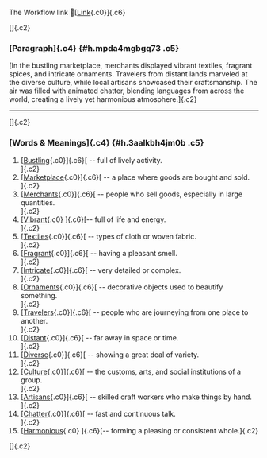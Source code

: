 The Workflow link
👏[[Link](https://www.google.com/url?q=http://www.google.com&sa=D&source=editors&ust=1758706094843384&usg=AOvVaw0sMuuQcAxF15dCurmynt6a){.c0}]{.c6}

[]{.c2}

### [Paragraph]{.c4} {#h.mpda4mgbgq73 .c5}

[In the bustling marketplace, merchants displayed vibrant textiles,
fragrant spices, and intricate ornaments. Travelers from distant lands
marveled at the diverse culture, while local artisans showcased their
craftsmanship. The air was filled with animated chatter, blending
languages from across the world, creating a lively yet harmonious
atmosphere.]{.c2}

------------------------------------------------------------------------

[]{.c2}

### [Words & Meanings]{.c4} {#h.3aalkbh4jm0b .c5}

1.  [[Bustling](https://www.google.com/url?q=http://www.google.com&sa=D&source=editors&ust=1758706094844409&usg=AOvVaw28IoillZ-9jVdymNexP-hs){.c0}]{.c6}[ --
    full of lively activity.\
    ]{.c2}
2.  [[Marketplace](https://www.google.com/url?q=http://www.google.com&sa=D&source=editors&ust=1758706094844725&usg=AOvVaw10gbIqw_B-GKKjpkuLOfM3){.c0}]{.c6}[ --
    a place where goods are bought and sold.\
    ]{.c2}
3.  [[Merchants](https://www.google.com/url?q=http://www.google.com&sa=D&source=editors&ust=1758706094845015&usg=AOvVaw0sOeCpmtDSD0JzK8GTw-FQ){.c0}]{.c6}[ --
    people who sell goods, especially in large quantities.\
    ]{.c2}
4.  [[Vibrant](https://www.google.com/url?q=http://www.google.com&sa=D&source=editors&ust=1758706094845291&usg=AOvVaw3BgxXZ173i5R_CmLqb5L-T){.c0}
    ]{.c6}[-- full of life and energy.\
    ]{.c2}
5.  [[Textiles](https://www.google.com/url?q=http://www.google.com&sa=D&source=editors&ust=1758706094845506&usg=AOvVaw05ZAFFcZpuuKA9NEUURwTB){.c0}]{.c6}[ --
    types of cloth or woven fabric.\
    ]{.c2}
6.  [[Fragrant](https://www.google.com/url?q=http://www.google.com&sa=D&source=editors&ust=1758706094845716&usg=AOvVaw3GMpRsPRghlgHUiVA0ajAn){.c0}]{.c6}[ --
    having a pleasant smell.\
    ]{.c2}
7.  [[Intricate](https://www.google.com/url?q=http://www.google.com&sa=D&source=editors&ust=1758706094845917&usg=AOvVaw03pi97vxUMsG3646Fo8hve){.c0}]{.c6}[ --
    very detailed or complex.\
    ]{.c2}
8.  [[Ornaments](https://www.google.com/url?q=http://www.google.com&sa=D&source=editors&ust=1758706094846059&usg=AOvVaw0YatxNxjXGvXmaphmP9vAZ){.c0}]{.c6}[ --
    decorative objects used to beautify something.\
    ]{.c2}
9.  [[Travelers](https://www.google.com/url?q=http://www.google.com&sa=D&source=editors&ust=1758706094846234&usg=AOvVaw1uELbgI7T4ySZaeFC8Gqmk){.c0}]{.c6}[ --
    people who are journeying from one place to another.\
    ]{.c2}
10. [[Distant](https://www.google.com/url?q=http://www.google.com&sa=D&source=editors&ust=1758706094846467&usg=AOvVaw3W7H_fj_lCxeqLekcByYos){.c0}]{.c6}[ --
    far away in space or time.\
    ]{.c2}
11. [[Diverse](https://www.google.com/url?q=http://www.google.com&sa=D&source=editors&ust=1758706094846633&usg=AOvVaw3l5c7rXeJU7AW23KyUwYVy){.c0}]{.c6}[ --
    showing a great deal of variety.\
    ]{.c2}
12. [[Culture](https://www.google.com/url?q=http://www.google.com&sa=D&source=editors&ust=1758706094846841&usg=AOvVaw2jdDcZTkghu9_xbQwUdSo-){.c0}]{.c6}[ --
    the customs, arts, and social institutions of a group.\
    ]{.c2}
13. [[Artisans](https://www.google.com/url?q=http://www.google.com&sa=D&source=editors&ust=1758706094847079&usg=AOvVaw3Qw7rMS64shi9dfNllUVTG){.c0}]{.c6}[ --
    skilled craft workers who make things by hand.\
    ]{.c2}
14. [[Chatter](https://www.google.com/url?q=http://www.google.com&sa=D&source=editors&ust=1758706094847312&usg=AOvVaw26L_7QUfANPpM4aYzFBlWx){.c0}]{.c6}[ --
    fast and continuous talk.\
    ]{.c2}
15. [[Harmonious](https://www.google.com/url?q=http://www.google.com&sa=D&source=editors&ust=1758706094847510&usg=AOvVaw24GzIPOwGHoP-kvXCeufwJ){.c0}
    ]{.c6}[-- forming a pleasing or consistent whole.]{.c2}

[]{.c2}

